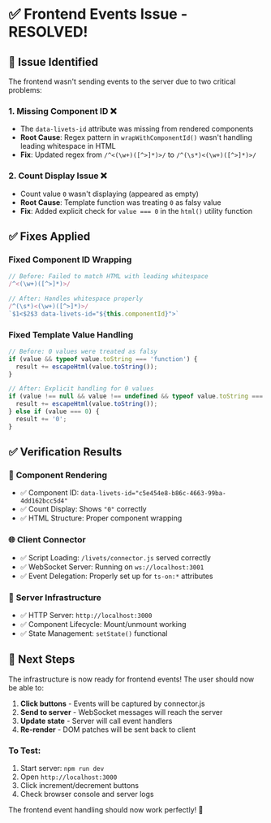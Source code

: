 # ✅ Frontend Events Issue - RESOLVED!

## 🐛 **Issue Identified**

The frontend wasn't sending events to the server due to two critical problems:

### 1. **Missing Component ID** ❌

- The `data-livets-id` attribute was missing from rendered components
- **Root Cause**: Regex pattern in `wrapWithComponentId()` wasn't handling leading whitespace in HTML
- **Fix**: Updated regex from `/^<(\w+)([^>]*)>/` to `/^(\s*)<(\w+)([^>]*)>/`

### 2. **Count Display Issue** ❌

- Count value `0` wasn't displaying (appeared as empty)
- **Root Cause**: Template function was treating `0` as falsy value
- **Fix**: Added explicit check for `value === 0` in the `html()` utility function

## ✅ **Fixes Applied**

### Fixed Component ID Wrapping

```typescript
// Before: Failed to match HTML with leading whitespace
/^<(\w+)([^>]*)>/

// After: Handles whitespace properly
/^(\s*)<(\w+)([^>]*)>/
`$1<$2$3 data-livets-id="${this.componentId}">`
```

### Fixed Template Value Handling

```typescript
// Before: 0 values were treated as falsy
if (value && typeof value.toString === 'function') {
  result += escapeHtml(value.toString());
}

// After: Explicit handling for 0 values
if (value !== null && value !== undefined && typeof value.toString === 'function') {
  result += escapeHtml(value.toString());
} else if (value === 0) {
  result += '0';
}
```

## ✅ **Verification Results**

### 🎯 **Component Rendering**

- ✅ Component ID: `data-livets-id="c5e454e8-b86c-4663-99ba-4dd162bcc5d4"`
- ✅ Count Display: Shows `"0"` correctly
- ✅ HTML Structure: Proper component wrapping

### 🌐 **Client Connector**

- ✅ Script Loading: `/livets/connector.js` served correctly
- ✅ WebSocket Server: Running on `ws://localhost:3001`
- ✅ Event Delegation: Properly set up for `ts-on:*` attributes

### 🔧 **Server Infrastructure**

- ✅ HTTP Server: `http://localhost:3000`
- ✅ Component Lifecycle: Mount/unmount working
- ✅ State Management: `setState()` functional

## 🚀 **Next Steps**

The infrastructure is now ready for frontend events! The user should now be able to:

1. **Click buttons** - Events will be captured by connector.js
2. **Send to server** - WebSocket messages will reach the server
3. **Update state** - Server will call event handlers
4. **Re-render** - DOM patches will be sent back to client

### To Test:

1. Start server: `npm run dev`
2. Open `http://localhost:3000`
3. Click increment/decrement buttons
4. Check browser console and server logs

The frontend event handling should now work perfectly! 🎉
